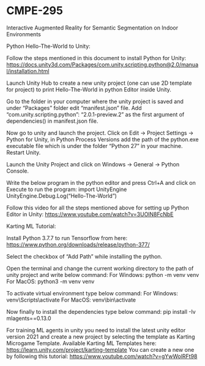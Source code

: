 # CMPE-295
Interactive Augmented Reality for Semantic Segmentation on Indoor Environments

Python Hello-The-World to Unity:


Follow the steps mentioned in this document to install Python for Unity: https://docs.unity3d.com/Packages/com.unity.scripting.python@2.0/manual/installation.html

Launch Unity Hub to create a new unity project (one can use 2D template for project) to print Hello-The-World in python Editor inside Unity.

Go to the folder in your computer where the unity project is saved and under “Packages” folder edit “manifest.json” file. Add “com.unity.scripting.python”: “2.0.1-preview.2” as the first argument of dependencies() in manifest.json file.

Now go to unity and launch the project. Click on Edit -> Project Settings -> Python for        Unity, in Python Process Versions add the path of the python.exe executable file which is under the folder “Python 27” in your machine. Restart Unity.

Launch the Unity Project and click on Windows -> General -> Python Console.

Write the below program in the python editor and press Ctrl+A and click on Execute to run the program:
import UnityEngine
UnityEngine.Debug.Log(“Hello-The-World”) 

Follow this video for all the steps mentioned above for setting up Python Editor in Unity:
https://www.youtube.com/watch?v=3UOlN8FcNbE
 

Karting ML Tutorial:

Install Python 3.7.7 to run Tensorflow from here: https://www.python.org/downloads/release/python-377/

Select the checkbox of “Add Path” while installing the python.

Open the terminal and change the current working directory to the path of unity project and write below command: 
For Windows: python -m venv venv
For MacOS: python3 -m venv venv

To activate virtual environment type below command:
For Windows: venv\Scripts\activate
For MacOS: venv\bin\activate

Now finally to install the dependencies type below command: 
pip install -Iv mlagents==0.13.0

For training ML agents in unity you need to install the latest unity editor version 2021 and create a new project by selecting the template as Karting Microgame Template.
Available Karting ML Templates here: https://learn.unity.com/project/karting-template
You can create a new one by following this tutorial: https://www.youtube.com/watch?v=gYwWolRFt98
